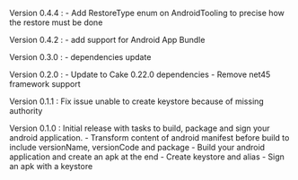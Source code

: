 Version 0.4.4 : 
    - Add RestoreType enum on AndroidTooling to precise how the restore must be done

Version 0.4.2 : 
    - add support for Android App Bundle

Version 0.3.0 : 
    - dependencies update

Version 0.2.0 : 
    - Update to Cake 0.22.0 dependencies
    - Remove net45 framework support

Version 0.1.1 : Fix issue unable to create keystore because of missing authority

Version 0.1.0 : Initial release with tasks to build, package and sign your android application.
    - Transform content of android manifest before build to include versionName, versionCode and package
    - Build your android application and create an apk at the end
    - Create keystore and alias
    - Sign an apk with a keystore